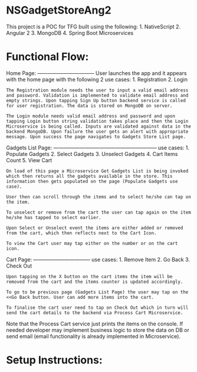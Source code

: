 # NSGadgetStoreAng2


This project is a POC for TFG built using the following:
	1. NativeScript
	2. Angular 2
	3. MongoDB
	4. Spring Boot Microservices


Functional Flow:
===================
Home Page:
———————————
	User launches the app and it appears with the home page with the following 2 	use cases:
		1. Registration
		2. Login

	The Registration module needs the user to input a valid email address and password. Validation is implemented to validate email address and empty strings. Upon tapping Sign Up button backend service is called for user registration. The data is stored on MongoDB on server.

	The Login module needs valid email address and password and upon tapping Login button string validation takes place and then the Login Microservice is being called. Inputs are validated against data in the backend MongoDB. Upon failure the user gets an alert with appropriate message. Upon success the page navigates to Gadgets Store List page.

Gadgets List Page:
————————————————————
	use cases:
		1. Populate Gadgets
		2. Select Gadgets
		3. Unselect Gadgets
		4. Cart Items Count
		5. View Cart

	On load of this page a Microservice Get Gadgets List is being invoked which then returns all the gadgets available in the store. This information then gets populated on the page (Populate Gadgets use case).

	User then can scroll through the items and to select he/she can tap on the item.

	To unselect or remove from the cart the user can tap again on the item he/she has tapped to select earlier.

	Upon Select or Unselect event the items are either added or removed from the cart, which then reflects next to the Cart Icon.

	To view the Cart user may tap either on the number or on the cart icon.


Cart Page:
———————————
	use cases:
		1. Remove Item
		2. Go Back
		3. Check Out

	Upon tapping on the X button on the cart items the item will be removed from the cart and the items counter is updated accordingly.

	To go to be previous page (Gadgets List Page) the user may tap on the <<Go Back button. User can add more items into the cart.

	To finalise the cart user need to tap on Check Out which in turn will send the cart details to the backend via Process Cart Microservice.


Note that the Process Cart service just prints the items on the console. If needed developer may implement business logic to store the data on DB or send email (email functionality is already implemented in Microservice).




Setup Instructions:
=====================





	
	





